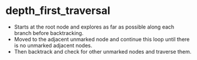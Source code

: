 # depth_first_traversal

* Starts at the root node and explores as far as possible along each branch before backtracking.  
* Moved to the adjacent unmarked node and continue this loop until there is no unmarked adjacent nodes.  
* Then backtrack and check for other unmarked nodes and traverse them.  
